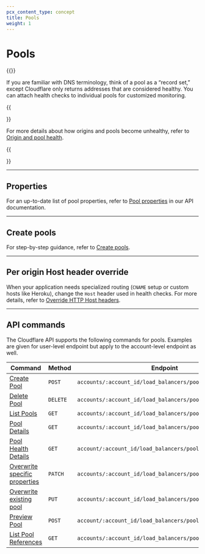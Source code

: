 ```yaml
---
pcx_content_type: concept
title: Pools
weight: 1
---
```


# Pools

{{<render file="_pool-definition.md">}}

If you are familiar with DNS terminology, think of a pool as a “record set,” except Cloudflare only returns addresses that are considered healthy. You can attach health checks to individual pools for customized monitoring.

{{<Aside>}}

For more details about how origins and pools become unhealthy, refer to [Origin and pool health](/load-balancing/understand-basics/health-details/).

{{</Aside>}}

---

## Properties

For an up-to-date list of pool properties, refer to [Pool properties](https://developers.cloudflare.com/api/operations/load-balancer-pools-properties) in our API documentation.

---

## Create pools

For step-by-step guidance, refer to [Create pools](/load-balancing/how-to/create-pool/).

---

## Per origin Host header override

When your application needs specialized routing (`CNAME` setup or custom hosts like Heroku), change the `Host` header used in health checks. For more details, refer to [Override HTTP Host headers](/load-balancing/additional-options/override-http-host-headers/).

---

## API commands

The Cloudflare API supports the following commands for pools. Examples are given for user-level endpoint but apply to the account-level endpoint as well.

| Command | Method | Endpoint |
| --- | --- | --- |
|  [Create Pool](https://developers.cloudflare.com/api/operations/account-load-balancer-pools-create-pool) | `POST` | `accounts/:account_id/load_balancers/pools` |
| [Delete Pool](https://developers.cloudflare.com/api/operations/account-load-balancer-pools-delete-pool) | `DELETE` | `accounts/:account_id/load_balancers/pools/:id` | 
| [List Pools](https://developers.cloudflare.com/api/operations/account-load-balancer-pools-list-pools) | `GET` | `accounts/:account_id/load_balancers/pools` |
| [Pool Details](https://developers.cloudflare.com/api/operations/account-load-balancer-pools-pool-details) | `GET` | `accounts/:account_id/load_balancers/pools/:id` |
| [Pool Health Details](https://developers.cloudflare.com/api/operations/account-load-balancer-pools-pool-health-details) | `GET` | `account/:account_id/load_balancers/pools/:id/health` |
| [Overwrite specific properties](https://developers.cloudflare.com/api/operations/account-load-balancer-pools-patch-pool) | `PATCH` | `accounts/:account_id/load_balancers/pools/:id` |
| [Overwrite existing pool](https://developers.cloudflare.com/api/operations/account-load-balancer-pools-update-pool) | `PUT` | `accounts/:account_id/load_balancers/pools/:id` |
| [Preview Pool](https://developers.cloudflare.com/api/operations/account-load-balancer-pools-preview-pool) | `POST` | `account/:account_id/load_balancers/pools/:id/preview` |
| [List Pool References](https://developers.cloudflare.com/api/operations/account-load-balancer-pools-list-pool-references) | `GET` | `accounts/:account_id/load_balancers/pools/:id/references` |